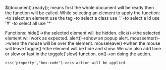 $(document).ready(); means first the whole document will be ready then the function will be called.
While selecting an element to apply the function: 
    -to select an element use the tag
    -to select a class use '.' 
    -to select a id use '#' 
    -to select all use '*' 

Functions:
    hide()->the selected element will be hidden.
    click()->the selected element will work as expected.
    alert()->show an popup alert.
    mouseenter()->when the mouse will be over the element.
    mouseleave()->when the mouse will leave
    toggle()->the element will be hide and show. We can also add time or slow or fast in the toggole('slow) function.
    on()->on doing the action.

    css('property','hex-code')->css action will be applied.


